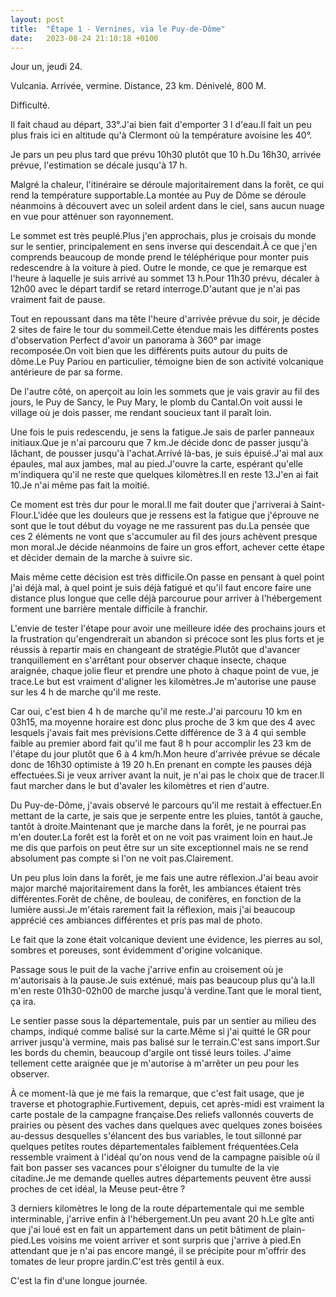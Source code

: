 ```yaml
---
layout: post
title:  "Étape 1 - Vernines, via le Puy-de-Dôme"
date:   2023-08-24 21:10:18 +0100
---
```


Jour un, jeudi 24.

Vulcania.
Arrivée, vermine.
Distance, 23 km.
Dénivelé, 800 M.

Difficulté.

Il fait chaud au départ, 33°.J'ai bien fait d'emporter 3 l d'eau.Il fait un peu plus frais ici en altitude qu'à Clermont où la température avoisine les 40°.

Je pars un peu plus tard que prévu 10h30 plutôt que 10 h.Du 16h30, arrivée prévue, l'estimation se décale jusqu'à 17 h.

Malgré la chaleur, l'itinéraire se déroule majoritairement dans la forêt, ce qui rend la température supportable.La montée au Puy de Dôme se déroule néanmoins à découvert avec un soleil ardent dans le ciel, sans aucun nuage en vue pour atténuer son rayonnement.

Le sommet est très peuplé.Plus j'en approchais, plus je croisais du monde sur le sentier, principalement en sens inverse qui descendait.À ce que j'en comprends beaucoup de monde prend le téléphérique pour monter puis redescendre à la voiture à pied.
Outre le monde, ce que je remarque est l'heure à laquelle je suis arrivé au sommet 13 h.Pour 11h30 prévu, décaler à 12h00 avec le départ tardif se retard interroge.D'autant que je n'ai pas vraiment fait de pause.

Tout en repoussant dans ma tête l'heure d'arrivée prévue du soir, je décide 2 sites de faire le tour du sommeil.Cette étendue mais les différents postes d'observation Perfect d'avoir un panorama à 360° par image recomposée.On voit bien que les différents puits autour du puits de dôme.Le Puy Pariou en particulier, témoigne bien de son activité volcanique antérieure de par sa forme.

De l'autre côté, on aperçoit au loin les sommets que je vais gravir au fil des jours, le Puy de Sancy, le Puy Mary, le plomb du Cantal.On voit aussi le village où je dois passer, me rendant soucieux tant il paraît loin.

Une fois le puis redescendu, je sens la fatigue.Je sais de parler panneaux initiaux.Que je n'ai parcouru que 7 km.Je décide donc de passer jusqu'à lâchant, de pousser jusqu'à l'achat.Arrivé là-bas, je suis épuisé.J'ai mal aux épaules, mal aux jambes, mal au pied.J'ouvre la carte, espérant qu'elle m'indiquera qu'il ne reste que quelques kilomètres.Il en reste 13.J'en ai fait 10.Je n'ai même pas fait la moitié.

Ce moment est très dur pour le moral.Il me fait douter que j'arriverai à Saint-Flour.L'idée que les douleurs que je ressens est la fatigue que j'éprouve ne sont que le tout début du voyage ne me rassurent pas du.La pensée que ces 2 éléments ne vont que s'accumuler au fil des jours achèvent presque mon moral.Je décide néanmoins de faire un gros effort, achever cette étape et décider demain de la marche à suivre sic.

Mais même cette décision est très difficile.On passe en pensant à quel point j'ai déjà mal, à quel point je suis déjà fatigué et qu'il faut encore faire une distance plus longue que celle déjà parcourue pour arriver à l'hébergement forment une barrière mentale difficile à franchir.

L'envie de tester l'étape pour avoir une meilleure idée des prochains jours et la frustration qu'engendrerait un abandon si précoce sont les plus forts et je réussis à repartir mais en changeant de stratégie.Plutôt que d'avancer tranquillement en s'arrêtant pour observer chaque insecte, chaque araignée, chaque jolie fleur et prendre une photo à chaque point de vue, je trace.Le but est vraiment d'aligner les kilomètres.Je m'autorise une pause sur les 4 h de marche qu'il me reste.

Car oui, c'est bien 4 h de marche qu'il me reste.J'ai parcouru 10 km en 03h15, ma moyenne horaire est donc plus proche de 3 km que des 4 avec lesquels j'avais fait mes prévisions.Cette différence de 3 à 4 qui semble faible au premier abord fait qu'il me faut 8 h pour accomplir les 23 km de l'étape du jour plutôt que 6 à 4 km/h.Mon heure d'arrivée prévue se décale donc de 16h30 optimiste à 19 20 h.En prenant en compte les pauses déjà effectuées.Si je veux arriver avant la nuit, je n'ai pas le choix que de tracer.Il faut marcher dans le but d'avaler les kilomètres et rien d'autre.

Du Puy-de-Dôme, j'avais observé le parcours qu'il me restait à effectuer.En mettant de la carte, je sais que je serpente entre les pluies, tantôt à gauche, tantôt à droite.Maintenant que je marche dans la forêt, je ne pourrai pas m'en douter.La forêt est la forêt et on ne voit pas vraiment loin en haut.Je me dis que parfois on peut être sur un site exceptionnel mais ne se rend absolument pas compte si l'on ne voit pas.Clairement.

Un peu plus loin dans la forêt, je me fais une autre réflexion.J'ai beau avoir major marché majoritairement dans la forêt, les ambiances étaient très différentes.Forêt de chêne, de bouleau, de conifères, en fonction de la lumière aussi.Je m'étais rarement fait la réflexion, mais j'ai beaucoup apprécié ces ambiances différentes et pris pas mal de photo.

Le fait que la zone était volcanique devient une évidence, les pierres au sol, sombres et poreuses, sont évidemment d'origine volcanique.

Passage sous le puit de la vache j'arrive enfin au croisement où je m'autorisais à la pause.Je suis exténué, mais pas beaucoup plus qu'à la.Il m'en reste 01h30-02h00 de marche jusqu'à verdine.Tant que le moral tient, ça ira.

Le sentier passe sous la départementale, puis par un sentier au milieu des champs, indiqué comme balisé sur la carte.Même si j'ai quitté le GR pour arriver jusqu'à vermine, mais pas balisé sur le terrain.C'est sans import.Sur les bords du chemin, beaucoup d'argile ont tissé leurs toiles. J'aime tellement cette araignée que je m'autorise à m'arrêter un peu pour les observer.

À ce moment-là que je me fais la remarque, que c'est fait usage, que je traverse et photographie.Furtivement, depuis, cet après-midi est vraiment la carte postale de la campagne française.Des reliefs vallonnés couverts de prairies ou pèsent des vaches dans quelques avec quelques zones boisées au-dessus desquelles s'élancent des bus variables, le tout sillonné par quelques petites routes départementales faiblement fréquentées.Cela ressemble vraiment à l'idéal qu'on nous vend de la campagne paisible où il fait bon passer ses vacances pour s'éloigner du tumulte de la vie citadine.Je me demande quelles autres départements peuvent être aussi proches de cet idéal, la Meuse peut-être ?

3 derniers kilomètres le long de la route départementale qui me semble interminable, j'arrive enfin à l'hébergement.Un peu avant 20 h.Le gîte anti que j'ai loué est en fait un appartement dans un petit bâtiment de plain-pied.Les voisins me voient arriver et sont surpris que j'arrive à pied.En attendant que je n'ai pas encore mangé, il se précipite pour m'offrir des tomates de leur propre jardin.C'est très gentil à eux.

C'est la fin d'une longue journée.
